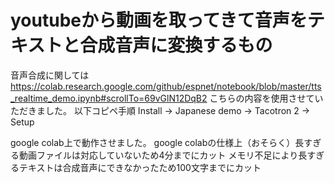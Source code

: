 # youtubeから動画を取ってきて音声をテキストと合成音声に変換するもの

音声合成に関しては
https://colab.research.google.com/github/espnet/notebook/blob/master/tts_realtime_demo.ipynb#scrollTo=69vGlN12DqB2
こちらの内容を使用させていただきました。
以下コピペ手順
Install → Japanese demo → Tacotron 2 → Setup

google colab上で動作させました。
google colabの仕様上（おそらく）長すぎる動画ファイルは対応していないため4分までにカット
メモリ不足により長すぎるテキストは合成音声にできなかったため100文字までにカット
